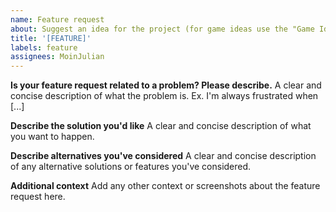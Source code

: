 ```yaml
---
name: Feature request
about: Suggest an idea for the project (for game ideas use the "Game Idea Template")
title: '[FEATURE]'
labels: feature
assignees: MoinJulian
---
```


**Is your feature request related to a problem? Please describe.**
A clear and concise description of what the problem is. Ex. I'm always frustrated when [...]

**Describe the solution you'd like**
A clear and concise description of what you want to happen.

**Describe alternatives you've considered**
A clear and concise description of any alternative solutions or features you've considered.

**Additional context**
Add any other context or screenshots about the feature request here.
